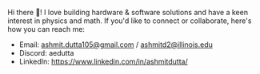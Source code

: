 Hi there 👋!
I love building hardware & software solutions and have a keen interest in physics and math. If you'd like to connect or collaborate, here's how you can reach me: 
- Email: ashmit.dutta105@gmail.com / ashmitd2@illinois.edu 
- Discord: aedutta
- LinkedIn: https://www.linkedin.com/in/ashmitdutta/
<!--
**aedutta/aedutta** is a ✨ _special_ ✨ repository because its `README.md` (this file) appears on your GitHub profile.

Here are some ideas to get you started:

- 🔭 I’m currently working on ...
- 🌱 I’m currently learning ...
- 👯 I’m looking to collaborate on ...
- 🤔 I’m looking for help with ...
- 💬 Ask me about ...
- 📫 How to reach me: ...
- 😄 Pronouns: ...
- ⚡ Fun fact: ...
-->
